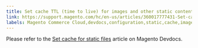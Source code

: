 ```yaml
---
title: Set cache TTL (time to live) for images and other static content
link: https://support.magento.com/hc/en-us/articles/360017777431-Set-cache-TTL-time-to-live-for-images-and-other-static-content
labels: Magento Commerce Cloud,devdocs,configuration,static,cache,images,File,how to
---
```


Please refer to the [Set cache for static files](https://devdocs.magento.com/guides/v2.3/cloud/project/set-cache.html) article on Magento Devdocs.
